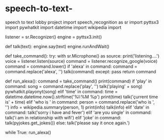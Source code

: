 # speech-to-text-
speech to text lobby project 
import speech_recognition as sr
import pyttsx3
import pywhatkit
import datetime
import wikipedia
import 

listener = sr.Recognizer()
engine = pyttsx3.init()


def talk(text):
    engine.say(text)
    engine.runAndWait()


def take_command():
    try:
        with sr.Microphone() as source:
            print('listening....')
            voice = listener.listen(source)
            command = listener.recognize_google(voice)
            command = command.lower()
            if 'alexa' in command:
                command = command.replace('alexa', '')
                talk(command)
    except:
        pass
    return command


def run_alexa():
    command = take_command()
    print(command)
    if 'play' in command:
        song = command.replace('play', '')
        talk('playing' + song)
        pywhatkit.playonyt(song)
    elif 'time' in command:
        time = datetime.datetime.now().strftime('%I:%M %p')
        print(time)
        talk('çurrent time is' + time)
    elif 'who is ' in command:
        person = command.replace('who is ', '')
        info = wikipedia.summary(person, 1)
        print(info)
        talk(info)
    elif 'date' in command:
        talk('sorry i have and fever')
    elif 'are you single' in command:
        talk('i am in relationship with wifi')
    elif 'joke' in command:
        talk(pyjokes.get_jokes())
    else:
        talk('please say it once again.')


while True:
    run_alexa()

